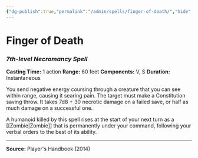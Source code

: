 ```yaml
---
{"dg-publish":true,"permalink":"/admin/spells/finger-of-death/","hide":true,"updated":"2025-08-11T11:53:30.858+01:00"}
---
```


# Finger of Death
### *7th-level Necromancy Spell*
**Casting Time:** 1 action
**Range:** 60 feet
**Components:** V, S
**Duration:** Instantaneous

You send negative energy coursing through a creature that you can see within range, causing it searing pain. The target must make a Constitution saving throw. It takes 7d8 + 30 necrotic damage on a failed save, or half as much damage on a successful one.

A humanoid killed by this spell rises at the start of your next turn as a [[Zombie\|Zombie]] that is permanently under your command, following your verbal orders to the best of its ability.

---
**Source:** Player's Handbook (2014)